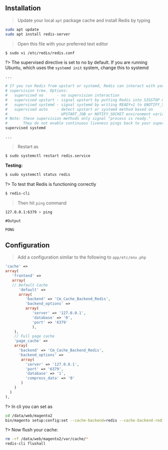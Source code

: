 ## Installation
>Update your local `apt` package cache and install Redis by typing
```bash
sudo apt update
sudo apt install redis-server
```
> Open this file with your preferred text editor
```bash
$ sudo vi /etc/redis/redis.conf
```

?> The supervised directive is set to no by default. If you are running Ubuntu, which uses the `systemd init` system, change this to systemd
```bash
...

# If you run Redis from upstart or systemd, Redis can interact with your
# supervision tree. Options:
#   supervised no      - no supervision interaction
#   supervised upstart - signal upstart by putting Redis into SIGSTOP mode
#   supervised systemd - signal systemd by writing READY=1 to $NOTIFY_SOCKET
#   supervised auto    - detect upstart or systemd method based on
#                        UPSTART_JOB or NOTIFY_SOCKET environment variables
# Note: these supervision methods only signal "process is ready."
#       They do not enable continuous liveness pings back to your supervisor.
supervised systemd

...
```
> Restart as 
```bash
$ sudo systemctl restart redis.service
```

**Testing:**
```bash
$ sudo systemctl status redis
```

?> To test that Redis is functioning correctly
```bash
$ redis-cli
```
> Then hit `ping` command
```bash
127.0.0.1:6379 > ping
```

```text
#Output

PONG

```


## Configuration
> Add a configuration similar to the following to `app/etc/env.php`
```php
'cache' =>
array(
   'frontend' =>
   array(
   // Default Cache
      'default' =>
      array(
         'backend' => 'Cm_Cache_Backend_Redis',
         'backend_options' =>
         array(
            'server' => '127.0.0.1',
            'database' => '0',
            'port' => '6379'
            ),
    ),
    // Full page cache
    'page_cache' =>
    array(
      'backend' => 'Cm_Cache_Backend_Redis',
      'backend_options' =>
       array(
         'server' => '127.0.0.1',
         'port' => '6379',
         'database' => '1',
         'compress_data' => '0'
       )
    )
  )
),
```
?> In cli you can set as
```bash
cd /data/web/magento2
bin/magento setup:config:set --cache-backend=redis --cache-backend-redis-server=127.0.0.1 --cache-backend-redis-db=0
```

?> Now flush your cache:
```bash
rm -rf /data/web/magento2/var/cache/*
redis-cli flushall
```